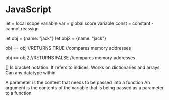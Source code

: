 # JavaScript

let = local scope variable
var = global score variable
const = constant - cannot reassign

let obj = {name: "jack"}
let obj2 = {name: "jack"}

obj == obj //RETURNS TRUE
//compares memory addresses

obj == obj2 //RETURNS FALSE
//compares memory addresses

[] Is bracket notation. It refers to indices. Works on dictionaries and arrays. Can any datatype within

A parameter is the content that needs to be passed into a function
An argument is the contents of the variable that is being passed as a parameter to a function

